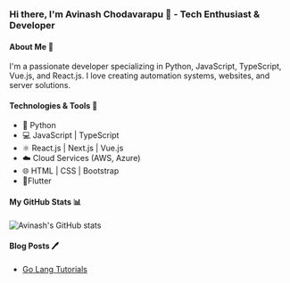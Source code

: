 ### Hi there, I'm Avinash Chodavarapu 👋 - Tech Enthusiast & Developer

#### About Me 🚀
I'm a passionate developer specializing in Python, JavaScript, TypeScript, Vue.js, and React.js. I love creating automation systems, websites, and server solutions.

#### Technologies & Tools 🔧
- 🐍 Python
- 💻 JavaScript | TypeScript
- ⚛️ React.js | Next.js | Vue.js
- ☁️ Cloud Services (AWS, Azure)
- 🌐 HTML | CSS | Bootstrap
- 📱Flutter

#### My GitHub Stats 📊
![Avinash's GitHub stats](https://github-readme-stats.vercel.app/api?username=avinashtechlvr&show_icons=true&theme=radical)

#### Blog Posts 🖊️
- [Go Lang Tutorials](https://dev.to/avinashtechlvr/series/22308)


